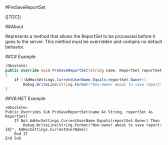 #PreSaveReportSet

[[_TOC_]]

##About

Represents a method that allows the ReportSet to be processed before it goes to the server. This method must be overridden and contains no default behavior.

##C# Example

```csharp
[Obsolete]
public override void PreSaveReportSet(string name, ReportSet reportSet)
{
    if (!AdHocSettings.CurrentUserName.Equals(reportSet.Owner))
        Debug.WriteLine(string.Format("Non-owner about to save report: {0}", AdHocSettings.CurrentUserName));
}
```

##VB.NET Example

```visualbasic
<Obsolete>
Public Overrides Sub PreSaveReportSet(name As String, reportSet As ReportSet)
    If Not AdHocSettings.CurrentUserName.Equals(reportSet.Owner) Then
        Debug.WriteLine(String.Format("Non-owner about to save report: {0}", AdHocSettings.CurrentUserName))
    End If
End Sub
```